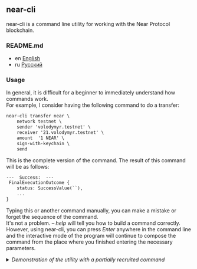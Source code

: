 near-cli
--------
near-cli is a command line utility for working with the Near Protocol blockchain. 

### README.md

* en [English](docs/README.en.md)
* ru [Русский](docs/README.ru.md)


### Usage

In general, it is difficult for a beginner to immediately understand how commands work.  
For example, I consider having the following command to do a transfer:
```txt
near-cli transfer near \
    network testnet \
    sender 'volodymyr.testnet' \
    receiver '21.volodymyr.testnet' \
    amount  '1 NEAR' \
    sign-with-keychain \
    send
```
This is the complete version of the command. The result of this command will be as follows:
```txt
---  Success:  ---
 FinalExecutionOutcome {
    status: SuccessValue(``),
    ...
}
```
Typing this or another command manually, you can make a mistake or forget the sequence of the command.  
It's not a problem. _– help_ will tell you how to build a command correctly.  
However, using near-cli, you can press _Enter_ anywhere in the command line and the interactive mode of the program will continue to compose the command from the place where you finished entering the necessary parameters.

<details><summary><i>Demonstration of the utility with a partially recruited command</i></summary>
<a href="https://asciinema.org/a/tdNu6qoDKUzFH6ZCsfADHoqOP?autoplay=1&t=1&speed=2">
    <img src="https://asciinema.org/a/tdNu6qoDKUzFH6ZCsfADHoqOP.png" width="836"/>
</a>
</details>
